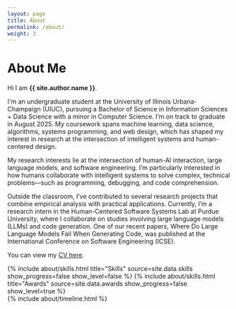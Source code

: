 ```yaml
---
layout: page
title: About
permalink: /about/
weight: 3
---
```


# **About Me**

Hi I am **{{ site.author.name }}**.<br>

I'm an undergraduate student at the University of Illinois Urbana-Champaign (UIUC), pursuing a Bachelor of Science in Information Sciences + Data Science with a minor in Computer Science. I’m on track to graduate in August 2025. My coursework spans machine learning, data science, algorithms, systems programming, and web design, which has shaped my interest in research at the intersection of intelligent systems and human-centered design.<br>

My research interests lie at the intersection of human-AI interaction, large language models, and software engineering. I’m particularly interested in how humans collaborate with intelligent systems to solve complex, technical problems—such as programming, debugging, and code comprehension.<br>

Outside the classroom, I’ve contributed to several research projects that combine empirical analysis with practical applications. Currently, I’m a research intern in the Human-Centered Software Systems Lab at Purdue University, where I collaborate on studies involving large language models (LLMs) and code generation. One of our recent papers, Where Do Large Language Models Fail When Generating Code, was published at the International Conference on Software Engineering (ICSE).

You can view my [CV here](assets/files/resume.pdf).

<div class="row">
{% include about/skills.html title="Skills" source=site.data.skills show_progress=false show_level=false %}
{% include about/skills.html title="Awards" source=site.data.awards show_progress=false show_level=true %}
</div>

<div class="row">
{% include about/timeline.html %}
</div>
